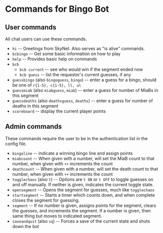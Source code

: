 # Commands for Bingo Bot

## User commands

All chat users can use these commands.

 * `hi` -- Greetings from SkyNet. Also serves as "is alive" commands.
 * `bcbingo` -- Get some basic information on how to play
 * `help` -- Provides basic help on commands
 * `bcb`
   * `bcb current` -- see who would win if the segment ended now
   * `bcb guess` -- list the requestor's current guesses, if any
 * `guessbingo` (also `bingoguess`, `bingo`) -- enter a guess for a bingo, should be one of `r{1-5}, c{1-5}, ll, ul`
 * `guessmiab` (also `miabguess`, `miab`) -- enter a guess for number of MiaBs in this segment
 * `guessdeaths` (also `deathsguess`, `deaths`) -- enter a guess for number of deaths in this segment
 * `scoreboard` -- display the current player points

## Admin commands

These commands require the user to be in the authentication list in the config file.

 * `bingoline` -- indicate a winning bingo line and assign points
 * `miabcount` -- When given with a number, will set the MiaB count to that number, when given with `++` increments the count
 * `deathcount` -- When given with a number, will set the death count to that number, when given with `++` increments the count
 * `togglechaos` (also `t`) -- Options are `t ON` or `t OFF` to toggle guesses on and off manually. If neither is given, indicates the current toggle state.
 * `opensegment` -- Opens the segment for guesses, much like `togglechaos`
 * `startsegment` -- Starts a timer which counts down, and when complete closes the segment for guessing.
 * `segment` -- If no number is given, assigns points for the segment, clears the guesses, and increments the segment. If a number is given, then same thing but moves to indicated segment.
 * `saveandquit` (also `sq`) -- Forces a save of the current state and shuts down the bot
